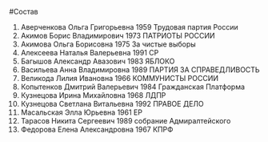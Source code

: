 #Состав
1. Аверченкова Ольга Григорьевна 1959 Трудовая партия России
2. Акимов Борис Владимирович 1973 ПАТРИОТЫ РОССИИ
3. Акимова Ольга Борисовна 1975 За чистые выборы
4. Алексеева Наталья Валерьевна 1991 СР
5. Багышов Александр Авазович 1983 ЯБЛОКО
6. Васильева Анна Владимировна 1989 ПАРТИЯ ЗА СПРАВЕДЛИВОСТЬ
7. Великода Лилия Ивановна 1966 КОММУНИСТЫ РОССИИ
8. Копытенков Дмитрий Валерьевич 1984 Гражданская Платформа
9. Кузнецова Ирина Михайловна 1968 ЛДПР
10. Кузнецова Светлана Витальевна 1992 ПРАВОЕ ДЕЛО
11. Масальская Элла Юрьевна 1961 ЕР
12. Тарасов Никита Сергеевич 1989 собрание Адмиралтейского
13. Федорова Елена Александровна 1967 КПРФ
